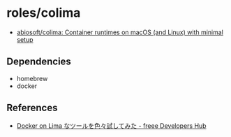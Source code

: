 # roles/colima
- [abiosoft/colima: Container runtimes on macOS (and Linux) with minimal setup](https://github.com/abiosoft/colima) 



## Dependencies
- homebrew
- docker



## References
- [Docker on Lima なツールを色々試してみた - freee Developers Hub](https://developers.freee.co.jp/entry/freee-docker-desktop-alternative)

